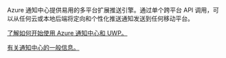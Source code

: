 ﻿Azure 通知中心提供易用的多平台扩展推送引擎。通过单个跨平台 API 调用，可以从任何云或本地后端将定向和个性化推送通知发送到任何移动平台。

[了解如何开始使用 Azure 通知中心和 UWP。](https://docs.microsoft.com/en-us/azure/notification-hubs/notification-hubs-windows-store-dotnet-get-started-wns-push-notification)

[有关通知中心的一般信息。](https://docs.microsoft.com/en-us/azure/notification-hubs/notification-hubs-push-notification-overview)
